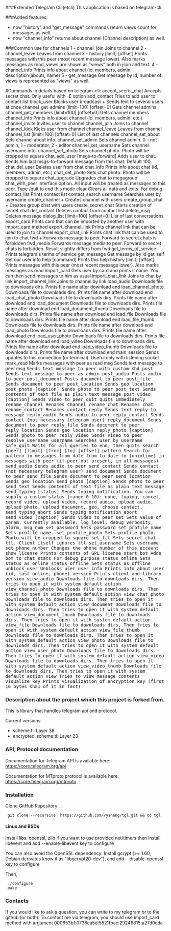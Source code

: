 ###Extended Telegram Cli (etcli)
This application is based on telegram-cli.

###Added features:
- now "history" and "get_message" commands return views count for messages as well.
- now "channel_info" returns about channel (Channel description) as well. 

###Common use for channels 
1 - channel_join <channel>	Joins to channel
2 - channel_leave <channel>	Leaves from channel
3 - history <peer> [limit] [offset]	Prints messages with this peer (most recent message lower). Also marks messages as read, views are shown as "views" both in json and text.
4 - channel_info <channel>	Prints info about channel (id, members, admin, description(about), name)
5 - get_message <msg-id>	Get message by id, number of views is represented as "views" as well.

#Commands in details based on telegram-cli:
accept_secret_chat <secret chat>	Accepts secret chat. Only useful with -E option
add_contact <phone> <first name> <last name>	Tries to add user to contact list
block_user <user>	Blocks user
broadcast <user>+ <text>	Sends text to several users at once
channel_get_admins <channel> [limit=100] [offset=0]	Gets channel admins
channel_get_members <channel> [limit=100] [offset=0]	Gets channel members
channel_info <channel>	Prints info about channel (id, members, admin, etc.)
channel_invite <channel> <user>	Invites user to channel
channel_join <channel>	Joins to channel
channel_kick <channel> <user>	Kicks user from channel
channel_leave <channel>	Leaves from channel
channel_list [limit=100] [offset=0]	List of last channels
channel_set_about <channel> <about>	Sets channel about info.
channel_set_admin <channel> <admin> <type>	Sets channel admin. 0 - not admin, 1 - moderator, 2 - editor
channel_set_username <channel> <username>	Sets channel username info.
channel_set_photo <channel> <filename>	Sets channel photo. Photo will be cropped to square
chat_add_user <chat> <user> [msgs-to-forward]	Adds user to chat. Sends him last msgs-to-forward message from this chat. Default 100
chat_del_user <chat> <user>	Deletes user from chat
chat_info <chat>	Prints info about chat (id, members, admin, etc.)
chat_set_photo <chat> <filename>	Sets chat photo. Photo will be cropped to square
chat_upgrade <chat>	Upgrades chat to megagroup
chat_with_peer <peer>	Interface option. All input will be treated as messages to this peer. Type /quit to end this mode
clear	Clears all data and exits. For debug.
contact_list	Prints contact list
contact_search username	Searches user by username
create_channel <name> <about> <user>+	Creates channel with users
create_group_chat <name> <user>+	Creates group chat with users
create_secret_chat <user>	Starts creation of secret chat
del_contact <user>	Deletes contact from contact list
delete_msg <msg-id>	Deletes message
dialog_list [limit=100] [offset=0]	List of last conversations
export_card	Prints card that can be imported by another user with import_card method
export_channel_link	Prints channel link that can be used to join to channel
export_chat_link	Prints chat link that can be used to join to chat
fwd <peer> <msg-id>+	Forwards message to peer. Forward to secret chats is forbidden
fwd_media <peer> <msg-id>	Forwards message media to peer. Forward to secret chats is forbidden. Result slightly differs from fwd
get_terms_of_service	Prints telegram's terms of service
get_message <msg-id>	Get message by id
get_self 	Get our user info
help [command]	Prints this help
history <peer> [limit] [offset]	Prints messages with this peer (most recent message lower). Also marks messages as read
import_card <card>	Gets user by card and prints it name. You can then send messages to him as usual
import_chat_link <hash>	Joins to chat by link
import_channel_link <hash>	Joins to channel by link
load_audio <msg-id>	Downloads file to downloads dirs. Prints file name after download end
load_channel_photo <channel>	Downloads file to downloads dirs. Prints file name after download end
load_chat_photo <chat>	Downloads file to downloads dirs. Prints file name after download end
load_document <msg-id>	Downloads file to downloads dirs. Prints file name after download end
load_document_thumb <msg-id>	Downloads file to downloads dirs. Prints file name after download end
load_file <msg-id>	Downloads file to downloads dirs. Prints file name after download end
load_file_thumb <msg-id>	Downloads file to downloads dirs. Prints file name after download end
load_photo <msg-id>	Downloads file to downloads dirs. Prints file name after download end
load_user_photo <user>	Downloads file to downloads dirs. Prints file name after download end
load_video <msg-id>	Downloads file to downloads dirs. Prints file name after download end
load_video_thumb <msg-id>	Downloads file to downloads dirs. Prints file name after download end
main_session	Sends updates to this connection (or terminal). Useful only with listening socket
mark_read <peer>	Marks messages with peer as read
msg <peer> <text>	Sends text message to peer
msg <peer> <kbd> <text>	Sends text message to peer with custom kbd
post <peer> <text>	Sends text message to peer as admin
post_audio <peer> <file>	Posts audio to peer
post_document <peer> <file>	Posts document to peer
post_file <peer> <file>	Sends document to peer
post_location <peer> <latitude> <longitude>	Sends geo location
post_photo <peer> <file> [caption]	Sends photo to peer
post_text <peer> <file>	Sends contents of text file as plain text message
post_video <peer> <file> [caption]	Sends video to peer
quit	Quits immediately
rename_channel <channel> <new name>	Renames channel
rename_chat <chat> <new name>	Renames chat
rename_contact <user> <first name> <last name>	Renames contact
reply <msg-id> <text>	Sends text reply to message
reply_audio <msg-id> <file>	Sends audio to peer
reply_contact <msg-id> <phone> <first-name> <last-name>	Sends contact (not necessary telegram user)
reply_document <msg-id> <file>	Sends document to peer
reply_file <msg-id> <file>	Sends document to peer
reply_location <msg-id> <latitude> <longitude>	Sends geo location
reply_photo <msg-id> <file> [caption]	Sends photo to peer
reply_video <msg-id> <file>	Sends video to peer
resolve_username username	Searches user by username
safe_quit	Waits for all queries to end, then quits
search [peer] [limit] [from] [to] [offset] pattern	Search for pattern in messages from date from to date to (unixtime) in messages with peer (if peer not present, in all messages)
send_audio <peer> <file>	Sends audio to peer
send_contact <peer> <phone> <first-name> <last-name>	Sends contact (not necessary telegram user)
send_document <peer> <file>	Sends document to peer
send_file <peer> <file>	Sends document to peer
send_location <peer> <latitude> <longitude>	Sends geo location
send_photo <peer> <file> [caption]	Sends photo to peer
send_text <peer> <file>	Sends contents of text file as plain text message
send_typing <peer> [status]	Sends typing notification. You can supply a custom status (range 0-10): none, typing, cancel, record video, upload video, record audio, upload audio, upload photo, upload document, geo, choose contact.
send_typing_abort <peer>	Sends typing notification abort
send_video <peer> <file> [caption]	Sends video to peer
set <param> <value>	Sets value of param. Currently available: log_level, debug_verbosity, alarm, msg_num
set_password <hint>	Sets password
set_profile_name <first-name> <last-name>	Sets profile name.
set_profile_photo <filename>	Sets profile photo. Photo will be cropped to square
set_ttl <secret chat>	Sets secret chat ttl. Client itself ignores ttl
set_username <name>	Sets username.
set_phone_number <phone>	Changes the phone number of this account
show_license	Prints contents of GPL license
start_bot <bot> <chat> <data>	Adds bot to chat
stats	For debug purpose
status_online	Sets status as online
status_offline	Sets status as offline
unblock_user <user>	Unblocks user
user_info <user>	Prints info about user (id, last online, phone)
version	Prints client and library version
view_audio <msg-id>	Downloads file to downloads dirs. Then tries to open it with system default action
view_channel_photo <channel>	Downloads file to downloads dirs. Then tries to open it with system default action
view_chat_photo <chat>	Downloads file to downloads dirs. Then tries to open it with system default action
view_document <msg-id>	Downloads file to downloads dirs. Then tries to open it with system default action
view_document_thumb <msg-id>	Downloads file to downloads dirs. Then tries to open it with system default action
view_file <msg-id>	Downloads file to downloads dirs. Then tries to open it with system default action
view_file_thumb <msg-id>	Downloads file to downloads dirs. Then tries to open it with system default action
view_photo <msg-id>	Downloads file to downloads dirs. Then tries to open it with system default action
view_user_photo <user>	Downloads file to downloads dirs. Then tries to open it with system default action
view_video <msg-id>	Downloads file to downloads dirs. Then tries to open it with system default action
view_video_thumb <msg-id>	Downloads file to downloads dirs. Then tries to open it with system default action
view <msg-id>	Tries to view message contents
visualize_key <secret chat>	Prints visualization of encryption key (first 16 bytes sha1 of it in fact)

### Description about the project which this project is forked from.

This is library that handles telegram api and protocol.

Current versions:

- scheme.tl: Layer 38
- encrypted_scheme.tl: Layer 23

### API, Protocol documentation

Documentation for Telegram API is available here: https://core.telegram.org/api

Documentation for MTproto protocol is available here: https://core.telegram.org/mtproto

### Installation

Clone GitHub Repository

     git clone --recursive  https://github.com/vysheng/tgl.git && cd tgl

#### Linux and BSDs

Install libs: openssl, zlib
if you want to use provided net/timers then install libevent and add --enable-libevent key to configure

You can also avoid the OpenSSL dependency: Install gcrypt (>= 1.60, Debian derivates know it as "libgcrypt20-dev"), and add --disable-openssl key to configure

Then,

     ./configure
     make

### Contacts 
If you would like to ask a question, you can write to my telegram or to the github (or both). To contact me via telegram, you should use import_card method with argument 000653bf:0738ca5d:5521fbac:29246815:a27d0cda

